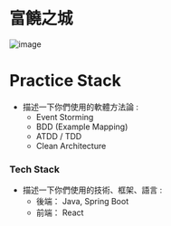 # 富饒之城
   
   ![image](https://user-images.githubusercontent.com/39298006/234902429-bc961cc1-a0c6-4115-81e7-4e409d19ad36.png)



#  Practice Stack
- 描述一下你們使用的軟體方法論 :
   - Event Storming
   - BDD (Example Mapping)
   - ATDD / TDD
   - Clean Architecture

### Tech Stack
- 描述一下你們使用的技術、框架、語言 :
  - 後端： Java, Spring Boot
  - 前端： React


